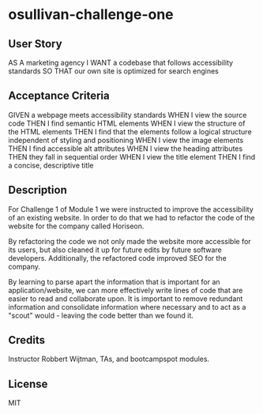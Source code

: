 # osullivan-challenge-one

## User Story
AS A marketing agency
I WANT a codebase that follows accessibility standards
SO THAT our own site is optimized for search engines

## Acceptance Criteria
GIVEN a webpage meets accessibility standards
WHEN I view the source code
THEN I find semantic HTML elements
WHEN I view the structure of the HTML elements
THEN I find that the elements follow a logical structure independent of styling and positioning
WHEN I view the image elements
THEN I find accessible alt attributes
WHEN I view the heading attributes
THEN they fall in sequential order
WHEN I view the title element
THEN I find a concise, descriptive title

## Description

For Challenge 1 of Module 1 we were instructed to improve the accessibility of an existing website. In order to do that we had to refactor the code of the website for the company called Horiseon.

By refactoring the code we not only made the website more accessible for its users, but also cleaned it up for future edits by future software developers. Additionally, the refactored code improved SEO for the company.

By learning to parse apart the information that is important for an application/website, we can more effectively write lines of code that are easier to read and collaborate upon. It is important to remove redundant information and consolidate information where necessary and to act as a "scout" would - leaving the code better than we found it.

## Credits

Instructor Robbert Wijtman, TAs, and bootcampspot modules.

## License

MIT
